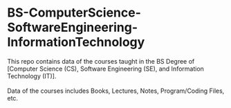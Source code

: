 # BS-ComputerScience-SoftwareEngineering-InformationTechnology
This repo contains data of the courses taught in the BS Degree of [Computer Science (CS), Software Engineering (SE), and Information Technology (IT)]. <br> <br>
Data of the courses includes Books, Lectures, Notes, Program/Coding Files, etc.
